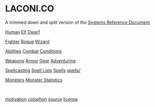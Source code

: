 
# LACONI.CO

<p class="subtitle">A trimmed down and split version of the <a href="https://dnd.wizards.com/articles/features/systems-reference-document-srd">Systems Reference Document</a></p>


<a class="major" href="human.html">Human</a>
<a class="major" href="elf.html">Elf</a>
<a class="major" href="dwarf.html">Dwarf</a>

<a class="major" href="fighter.html">Fighter</a>
<a class="major" href="rogue.html">Rogue</a>
<a class="major" href="wizard.html">Wizard</a>

<a class="major" href="abilities.html">Abilities</a>
<a class="major" href="combat.html">Combat</a>
<a class="major" href="conditions.html">Conditions</a>

<a class="major" href="weapons.html">Weapons</a>
<a class="major" href="armor.html">Armor</a>
<a class="major" href="gear.html">Gear</a>
<a class="major" href="adventuring.html">Adventuring</a>

<a class="major" href="spellcasting.html">Spellcasting</a>
<a class="major" href="spell_lists.html">Spell Lists</a>
<a class="major" href="spells.html">Spells</a>
<a class="" href="spells/">spells/</a>

<a class="major" href="monsters.html">Monsters</a>
<a class="major" href="monster_statistics.html">Monster Statistics</a>


<br />

<a href="motivation.html">motivation</a>
<a href="colophon.html">colophon</a>
<a href="https://github.com/jmettraux/laconi.co">source</a>
<a href="ogl.html">license</a>

